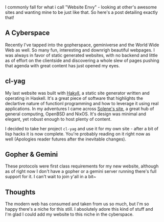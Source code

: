I commonly fall for what i call "Website Envy" - looking at other's awesome sites and wanting mine to be just like that. So here's a post detailing exactly that!

## A Cyberspace
Recently I've tapped into the gopherspace, geminiverse and the World Wide Web as well. So many fun, interesting and downrigh beautiful webpages.
I was always in favor of static generated websites, with no backend and little as of effort on the clientside and discovering a whole slew of pages pushing that agenda with great content has just opened my eyes.

## cl-yag
My last website was built with [Hakyll](https://jaspervdj.be/hakyll/), a static site generator written and operating in Haskell. It's a great piece of software that highlights the declartive nature of functionl programming and how to leverage it using real applications. In my adventures I came across [Solene's site](https://dataswamp.org/~solene/), a great hub of general computing, OpenBSD and NixOS. It's design was minimal and elegant, yet robust enough to host plenty of content.

I decided to take her project ``cl-yag`` and use it for my own site - after a bit of lisp hacks it is now complete. You're probably reading on it right now as well (Apologies reader futures after the inevitable changes).

## Gopher & Gemini
These protocols were first class requirements for my new website, although as of right now I don't have a gopher or a gemini server running there's full support for it. I can't wait to join y'all in a bit~

## Thoughts
The modern web has consumed and taken from us so much, but I'm so happy there's a niche for this still. I absolutely adore this kind of stuff and I'm glad I could add my website to this niche in the cyberspace.